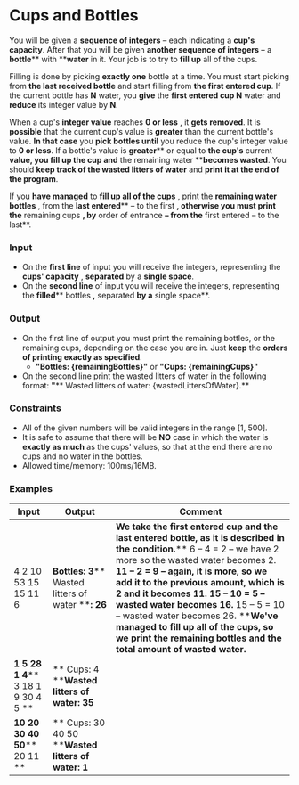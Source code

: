 # Cups and Bottles

You will be given a **sequence of integers** – each indicating a **cup&#39;s capacity**. After that you will be given **another sequence of integers** – a **bottle**** with ****water** in it. Your job is to try to **fill up** all of the cups.

Filling is done by picking **exactly one** bottle at a time. You must start picking from **the last received bottle** and start filling from **the first entered cup**. If the current bottle has **N** water, you **give** the **first entered cup N** water and **reduce** its integer value by **N**.

When a cup&#39;s **integer value** reaches **0 or less** , it **gets removed**. It is **possible** that the current cup&#39;s value is **greater** than the current bottle&#39;s value. **In that case** you **pick bottles until** you reduce the cup&#39;s integer value to **0 or less**. If a bottle&#39;s value is **greater**** or equal to **the cup&#39;s** current **value, you fill up the cup and** the remaining water ****becomes wasted**. You should **keep track of the wasted litters of water** and **print it at the end of the program**.

If you **have managed** to **fill up all of the cups** , print the **remaining water bottles** , from the **last entered**** – to the first **, otherwise you must print the** remaining cups **, by** order of entrance **– from the** first entered – to the last**.

### Input

- On the **first line** of input you will receive the integers, representing the **cups&#39; capacity** , **separated** by a **single space**.
- On the **second line** of input you will receive the integers, representing the **filled**** bottles **,** separated **by a** single space**.

### Output

- On the first line of output you must print the remaining bottles, or the remaining cups, depending on the case you are in. Just **keep** the **orders of printing exactly as specified**.
  - **&quot;Bottles: {remainingBottles}&quot;** or **&quot;Cups: {remainingCups}&quot;**
- On the second line print the wasted litters of water in the following format: **&quot;**** Wasted litters of water: {wastedLittersOfWater}.**

### Constraints

- All of the given numbers will be valid integers in the range [1, 500].
- It is safe to assume that there will be **NO** case in which the water is **exactly as much** as the cups&#39; values, so that at the end there are no cups and no water in the bottles.
- Allowed time/memory: 100ms/16MB.

### Examples

| **Input** | **Output** | **Comment** |
| --- | --- | --- |
| 4 2 10 53 15 15 11 6  | **Bottles: 3**** Wasted litters of water ****: 26** | **We take the first entered cup and the last entered bottle, as it is described in the condition.**** 6 – 4 = 2 – we have 2 more so the wasted water becomes 2. ****11 – 2 = 9 –** again, it is more, so we add it to the previous amount, which is 2 and it becomes 11.  **15 – 10 = 5 – wasted water becomes 16.**** 15 – 5 = 10 – wasted water becomes 26. ****We&#39;ve managed to fill up all of the cups, so we print the remaining bottles and the total amount of wasted water.** |
| **1 5 28 1 4**** 3 18 1 9 30 4 5 **|** Cups: 4 ****Wasted litters of water: 35** | |
| **10 20 30 40 50**** 20 11 **|** Cups: 30 40 50 ****Wasted litters of water: 1** | |